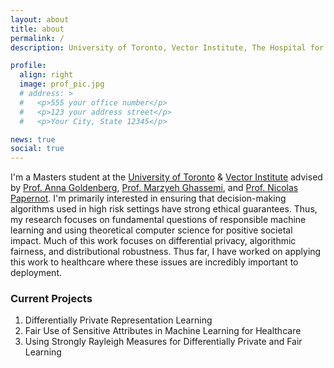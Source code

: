 ```yaml
---
layout: about
title: about
permalink: /
description: University of Toronto, Vector Institute, The Hospital for Sick Children

profile:
  align: right
  image: prof_pic.jpg
  # address: >
  #   <p>555 your office number</p>
  #   <p>123 your address street</p>
  #   <p>Your City, State 12345</p>

news: true
social: true
---
```

I'm a Masters student at the [University of Toronto](https://web.cs.toronto.edu/) & [Vector Institute](https://vectorinstitute.ai/) advised by [Prof. Anna Goldenberg](http://goldenberglab.ca/), [Prof. Marzyeh Ghassemi](http://www.marzyehghassemi.com/), and [Prof. Nicolas Papernot](https://www.papernot.fr/). I'm primarily interested in ensuring that decision-making algorithms used in high risk settings have strong ethical guarantees. Thus, my research focuses on fundamental questions of responsible machine learning and using theoretical computer science for positive societal impact. Much of this work focuses on differential privacy, algorithmic fairness, and distributional robustness. Thus far, I have worked on applying this work to healthcare where these issues are incredibly important to deployment. 

### Current Projects
1. Differentially Private Representation Learning
2. Fair Use of Sensitive Attributes in Machine Learning for Healthcare
3. Using Strongly Rayleigh Measures for Differentially Private and Fair Learning

<!-- You can read more about my research agenda and the broad questions I'm interested in [here](FILL IN). -->

<!-- Link to your social media connections, too. This theme is set up to use [Font Awesome icons](http://fortawesome.github.io/Font-Awesome/){:target="\_blank"} and [Academicons](https://jpswalsh.github.io/academicons/){:target="\_blank"}, like the ones below. Add your Facebook, Twitter, LinkedIn, Google Scholar, or just disable all of them. -->
